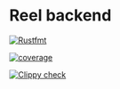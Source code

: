 # Reel backend

[![Rustfmt](https://github.com/reelinc/server/actions/workflows/rust_fmt.yml/badge.svg?branch=main)](https://github.com/reelinc/server/actions/workflows/rust_fmt.yml)

[![coverage](https://github.com/reelinc/server/actions/workflows/codecov.yml/badge.svg)](https://github.com/reelinc/server/actions/workflows/codecov.yml)

[![Clippy check](https://github.com/reelinc/server/actions/workflows/clippy.yml/badge.svg)](https://github.com/reelinc/server/actions/workflows/clippy.yml)
